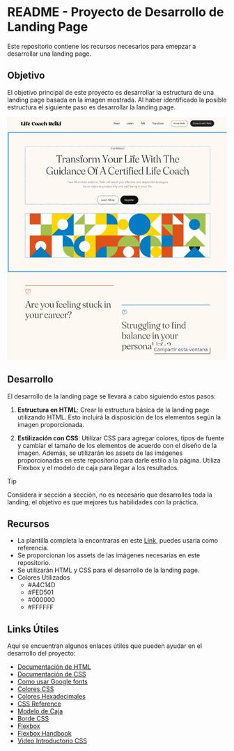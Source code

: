 # README - Proyecto de Desarrollo de Landing Page

Este repositorio contiene los recursos necesarios para emepzar a desarrollar una landing page.

## Objetivo
El objetivo principal de este proyecto es desarrollar la estructura de una landing page basada en la imagen mostrada. Al haber identificado la posible estructura el siguiente paso es desarrollar la landing page.

![imagen](./assets/Objective.png)

## Desarrollo
El desarrollo de la landing page se llevará a cabo siguiendo estos pasos:

1. **Estructura en HTML**: Crear la estructura básica de la landing page utilizando HTML. Esto incluirá la disposición de los elementos según la imagen proporcionada.

2. **Estilización con CSS**: Utilizar CSS para agregar colores, tipos de fuente y cambiar el tamaño de los elementos de acuerdo con el diseño de la imagen. Además, se utilizarán los assets de las imágenes proporcionadas en este repositorio para darle estilo a la página. Utiliza Flexbox y el modelo de caja para llegar a los resultados. 

> [!TIP]
> Considera ir sección a sección, no es necesario que desarrolles toda la landing, el objetivo es que mejores tus habilidades con la práctica.

## Recursos
- La plantilla completa la encontraras en este [Link](https://www.figma.com/file/dnV9CxIKPvpMNcJHurF7gc/Simple-and-Calm-Webinar-Landing-Page-Template-(Community)?type=design&node-id=1%3A16061&mode=design&t=t04FCDygtiJOpHG3-1), puedes usarla como referencia.
- Se proporcionan los assets de las imágenes necesarias en este repositorio.
- Se utilizarán HTML y CSS para el desarrollo de la landing page.
- Colores Utilizados
    - #A4C14D
    - #FED501
    - #000000
    - #FFFFFF

## Links Útiles
Aquí se encuentran algunos enlaces útiles que pueden ayudar en el desarrollo del proyecto:

- [Documentación de HTML](https://developer.mozilla.org/es/docs/Web/HTML)
- [Documentación de CSS](https://developer.mozilla.org/es/docs/Web/CSS)
- [Como usar Google fonts](https://keepcoding.io/blog/como-usar-google-fonts-con-css/)
- [Colores CSS](https://www.mclibre.org/consultar/htmlcss/css/css-color.html )
- [Colores Hexadecimales](https://htmlcolorcodes.com/es/)
- [CSS Reference](https://cssreference.io/)
- [Modelo de Caja](https://dev.to/lupitacode/que-es-el-box-model-4mnj )
- [Borde CSS](https://www.w3schools.com/css/css_border.asp )
- [Flexbox](https://www.meltstudio.co/post/conceptos-y-ejemplos-practicos-de-css-flexbox-guia-en-espanol-parte-1 )
- [Flexbox Handbook](https://www.freecodecamp.org/news/the-css-flexbox-handbook/ )
- [Video Introductorio CSS](https://www.youtube.com/watch?v=3yM5uXp-T_0&pp=ygURZ3XDrWEgZXN0aWxvcyBjc3M%3D)